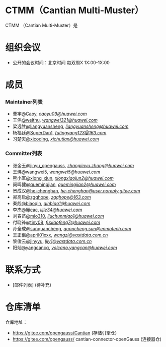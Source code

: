 # CTMM（Cantian Multi-Muster）

CTMM （Cantian Multi-Muster）是

# 组织会议

- 公开的会议时间：北京时间 每双周X 1X:00-1X:00

# 成员

### Maintainer列表

- 曹宇[@Caoy](https://gitee.com/Caoy), *caoyu09@huawei.com*
- 王伟[@weithu](https://gitee.com/weithu), *wangwei321@huawei.com*
- 梁远胜[@liangyuansheng](https://gitee.com/liangyuansheng), *liangyuansheng@huawei.com*
- 杨福廷[@SuperDan1](https://gitee.com/SuperDan1), *futingyang123@163.com*
- 习楚天[@xicoding](https://gitee.com/xicoding), *xichutian@huawei.com*

### Committer列表

- 张金玉[@jinyu_opengauss](https://gitee.com/jinyu_opengauss), *zhangjinyu.zhang@huawei.com*
- 王炜[@wangwei5](https://gitee.com/wangwei5), *wangwei5@huawei.com*
- 熊小军[@xiong_xjun](https://gitee.com/xiong_xjun), *xiongxiaojun2@huawei.com*
- 阙鸣健[@quemingjian](https://gitee.com/Mijamind), *quemingjian2@huawei.com*
- 贺成汉[@he-chenghan](https://gitee.com/he-chenghan), *he-chenghan@user.noreply.gitee.com*
- 郑高启[@zgqhope](https://gitee.com/zgqhope), *zgqhope@163.com*
- 秦彪[@biaoqin](https://gitee.com/biaoqin), *qinbiao1@huawei.com*
- 李杰[@lijieac](https://gitee.com/lijieac), *lijie34@huawei.com*
- 刘春苗[@mio310](https://gitee.com/mio310), *liuchunmiao1@huawei.com*
- 付晓锋[@tiny08](https://gitee.com/tiny08), *fuxiaofeng7@huawei.com*
- 孙全成[@sunquancheng](https://gitee.com/sunquancheng), *quancheng.sun@enmotech.com*
- 王正侣[@april01xxx](https://gitee.com/april01xxx), *wangzl@vastdata.com.cn*
- 黎俊云[@jinyyu](https://gitee.com/jinyyu), *lijy1@vastdata.com.cn*
- 阳灿[@yangcancq](https://gitee.com/yangcancq), *volcano.yangcan@huawei.com*

# 联系方式

- [邮件列表] (待补充)

# 仓库清单

仓库地址：

- https://gitee.com/opengauss/Cantian    (存储引擎仓)
- https://gitee.com/opengauss/ cantian-connector-openGauss    (连接器仓)


